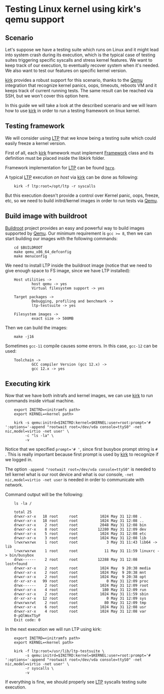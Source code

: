 # Testing Linux kernel using kirk's qemu support

## Scenario

Let's suppose we have a testing suite which runs on Linux and it might lead
into system crash during its execution, which is the typical case of testing
suites triggering specific syscalls and stress kernel features. We want to keep
track of our execution, to eventually recover system when it's needed. We also
want to test our features on specific kernel version.

[kirk] provides a robust support for this scenario, thanks to the [Qemu]
integration that recognize kernel panics, oops, timeouts, reboots VM and it
keeps track of current running tests. The same result can be reached via SSH,
but we won't cover this option here.

In this guide we will take a look at the described scenario and we will learn
how to use [kirk] in order to run a testing framework on linux kernel.

## Testing framework

We will consider using [LTP] that we know being a testing suite which could
easily freeze a kernel version.

First of all, each [kirk] framework must implement
[Framework](https://github.com/acerv/kirk/blob/master/libkirk/framework.py)
class and its definition must be placed inside the libkirk folder.

Framework implementation for [LTP] can be found
[`here`](https://github.com/acerv/kirk/blob/master/libkirk/ltp.py).

A typical [LTP] execution *on host* via [kirk] can be done as following:

        kirk -f ltp:root=/opt/ltp -r syscalls

But this execution doesn't provide a control over Kernel panic, oops, freeze,
etc, so we need to build initrd/kernel images in order to run tests via [Qemu].

## Build image with buildroot

[Buildroot] project provides an easy and powerful way to build images supported
by [Qemu]. Our minimum requirement is `gcc >= 8`, then we can start building
our images with the following commands:

        cd $BUILDROOT
        make qemu_x86_64_defconfig
        make menuconfig

We need to install LTP inside the buildroot image (notice that we need to give
enough space to FS image, since we have LTP installed):

        Host utilities ->
                host qemu -> yes
                Virtual filesystem support -> yes

        Target packages ->
                Debugging, profiling and benchmark ->
                ltp-testsuite -> yes

        Filesystem images ->
                exact size -> 500MB

Then we can build the images:

        make -j16

Sometimes `gcc-11` compile causes some errors. In this case, `gcc-12`
can be used:

        Toolchain ->
                GCC compiler Version (gcc 12.x) ->
                gcc 12.x -> yes

## Executing kirk

Now that we have both initrafs and kernel images, we can use [kirk] to run
commands inside virtual machine.

        export INITRD=<initramfs path>
        export KERNEL=<kernel path>

        kirk -s qemu:initrd=$INITRD:kernel=$KERNEL:user=root:prompt='# ':options='-append "rootwait root=/dev/vda console=ttyS0" -net nic,model=virtio -net user' \
             -c "ls -la" \
             -v

Notice that we specified `prompt='# '`, since first busybox prompt string is
`# `. This is really important because first prompt is used by [kirk] to
recognize if we logged in.

The option `-append "rootwait root=/dev/vda console=ttyS0"` is needed to tell
kernel what is our root device and what is our console,
`-net nic,model=virtio -net user` is needed in order to communicate with
network.

Command output will be the following:

        ls -la /

        total 25
        drwxr-xr-x   18 root     root          1024 May 31 12:08 .
        drwxr-xr-x   18 root     root          1024 May 31 12:08 ..
        drwxr-xr-x    2 root     root          2048 May 31 12:08 bin
        drwxr-xr-x    8 root     root         12280 May 31 12:09 dev
        drwxr-xr-x    5 root     root          1024 May 31 12:08 etc
        drwxr-xr-x    3 root     root          1024 May 31 12:08 lib
        lrwxrwxrwx    1 root     root             3 May 31 11:43 lib64 -> lib
        lrwxrwxrwx    1 root     root            11 May 31 11:59 linuxrc -> bin/busybox
        drwx------    2 root     root         12288 May 31 12:08 lost+found
        drwxr-xr-x    2 root     root          1024 May  9 20:38 media
        drwxr-xr-x    2 root     root          1024 May  9 20:38 mnt
        drwxr-xr-x    2 root     root          1024 May  9 20:38 opt
        dr-xr-xr-x   99 root     root             0 May 31 12:09 proc
        drwx------    2 root     root          1024 May 31 12:09 root
        drwxr-xr-x    4 root     root           180 May 31 12:09 run
        drwxr-xr-x    2 root     root          1024 May 31 11:59 sbin
        dr-xr-xr-x   12 root     root             0 May 31 12:09 sys
        drwxrwxrwt    2 root     root            80 May 31 12:09 tmp
        drwxr-xr-x    6 root     root          1024 May 31 12:08 usr
        drwxr-xr-x    4 root     root          1024 May 31 12:08 var
        0-pQlWoxTSyF
        Exit code: 0

In the next execution we will run LTP using kirk:

        export INITRD=<initramfs path>
        export KERNEL=<kernel path>

        kirk -f ltp:root=/usr/lib/ltp-testsuite \
             -s qemu:initrd=$INITRD:kernel=$KERNEL:user=root:prompt='# ':options='-append "rootwait root=/dev/vda console=ttyS0" -net nic,model=virtio -net user' \
             -r syscalls \
             -v

If everything is fine, we should properly see [LTP] syscalls testing suite
execution.

[kirk]: https://github.com/acerv/kirk
[LTP]: https://github.com/linux-test-project/ltp
[Buildroot]: https://buildroot.org
[Qemu]: https://www.qemu.org
